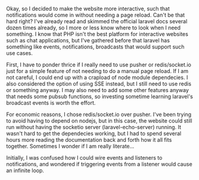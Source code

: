 Okay, so I decided to make the website more interactive, such that notifications would come in without needing a page reload. Can't be that hard right? I've already read and skimmed the official laravel docs several dozen times already, so I more or less know where to look when I need something. I know that PHP isn't the best platform for interactive websites such as chat applications, but I've gathered before that laravel has something like events, notifications, broadcasts that would support such use cases.

First, I have to ponder thrice if I really need to use pusher or redis/socket.io just for a simple feature of not needing to do a manual page reload. If I am not careful, I could end up with a crapload of node module dependecies. I also considered the option of using SSE instead, but I still need to use redis or something anyway. I may also need to add some other features anyway that needs some pubsub functions, so investing sometime learning laravel's broadcast events is worth the effort.

For economic reasons, I chose redis/socket.io over pusher. I've been trying to avoid having to depend on nodejs, but in this case, the website could still run without having the socketio server (laravel-echo-server) running. It wasn't hard to get the dependecies working, but I had to spend several hours more reading the documentation back and forth how it all fits together. Sometimes I wonder if I am really literate...

Initially, I was confused how I could wire events and listeners to notifications, and wondered if triggering events from a listener would cause an infinite loop.
